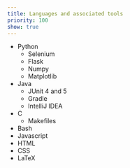 ```yaml
---
title: Languages and associated tools
priority: 100
show: true
---
```

- Python
  - Selenium
  - Flask
  - Numpy
  - Matplotlib
- Java
  - JUnit 4 and 5
  - Gradle
  - IntelliJ IDEA
- C
  - Makefiles
- Bash
- Javascript
- HTML
- CSS
- LaTeX
